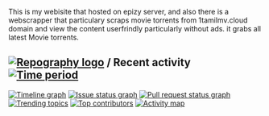 ﻿This is my webisite that hosted on epizy server, and also there is a webscrapper that particulary scraps movie torrents from 1tamilmv.cloud domain and view the content userfrindly particularly without ads. it grabs all latest Movie torrents. 
 
 
## [![Repography logo](https://images.repography.com/logo.svg)](https://repography.com) / Recent activity [![Time period](https://images.repography.com/35428199/sudheerneo/sudheer-site/recent-activity/hvJ1NFI6r7J7_HA6laC7Fu8SkkdKf321myYHq1ho8v0/FiUwdHRK1uwp7Gdvx_6AW076qbKHURExw4ooVzB0lSQ_badge.svg)](https://repography.com)
[![Timeline graph](https://images.repography.com/35428199/sudheerneo/sudheer-site/recent-activity/hvJ1NFI6r7J7_HA6laC7Fu8SkkdKf321myYHq1ho8v0/FiUwdHRK1uwp7Gdvx_6AW076qbKHURExw4ooVzB0lSQ_timeline.svg)](https://github.com/sudheerneo/sudheer-site/commits)
[![Issue status graph](https://images.repography.com/35428199/sudheerneo/sudheer-site/recent-activity/hvJ1NFI6r7J7_HA6laC7Fu8SkkdKf321myYHq1ho8v0/FiUwdHRK1uwp7Gdvx_6AW076qbKHURExw4ooVzB0lSQ_issues.svg)](https://github.com/sudheerneo/sudheer-site/issues)
[![Pull request status graph](https://images.repography.com/35428199/sudheerneo/sudheer-site/recent-activity/hvJ1NFI6r7J7_HA6laC7Fu8SkkdKf321myYHq1ho8v0/FiUwdHRK1uwp7Gdvx_6AW076qbKHURExw4ooVzB0lSQ_prs.svg)](https://github.com/sudheerneo/sudheer-site/pulls)
[![Trending topics](https://images.repography.com/35428199/sudheerneo/sudheer-site/recent-activity/hvJ1NFI6r7J7_HA6laC7Fu8SkkdKf321myYHq1ho8v0/FiUwdHRK1uwp7Gdvx_6AW076qbKHURExw4ooVzB0lSQ_words.svg)](https://github.com/sudheerneo/sudheer-site/commits)
[![Top contributors](https://images.repography.com/35428199/sudheerneo/sudheer-site/recent-activity/hvJ1NFI6r7J7_HA6laC7Fu8SkkdKf321myYHq1ho8v0/FiUwdHRK1uwp7Gdvx_6AW076qbKHURExw4ooVzB0lSQ_users.svg)](https://github.com/sudheerneo/sudheer-site/graphs/contributors)
[![Activity map](https://images.repography.com/35428199/sudheerneo/sudheer-site/recent-activity/hvJ1NFI6r7J7_HA6laC7Fu8SkkdKf321myYHq1ho8v0/FiUwdHRK1uwp7Gdvx_6AW076qbKHURExw4ooVzB0lSQ_map.svg)](https://github.com/sudheerneo/sudheer-site/commits)



